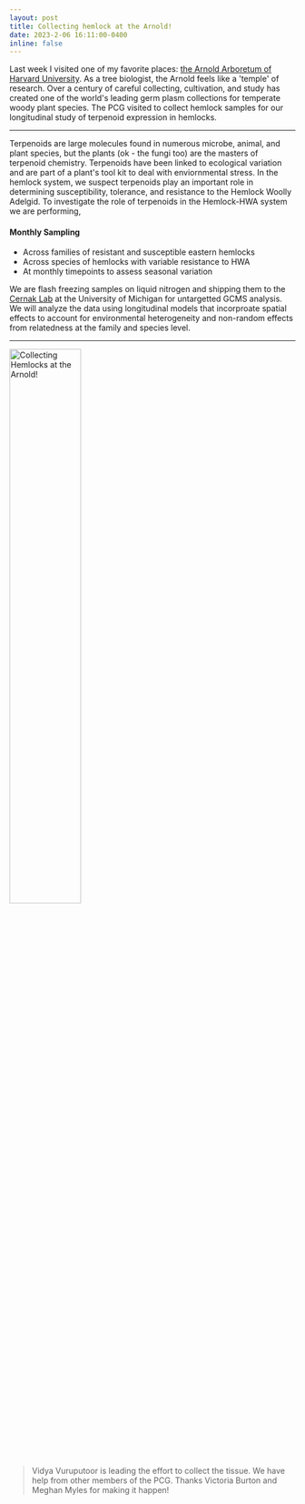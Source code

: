 ```yaml
---
layout: post
title: Collecting hemlock at the Arnold!
date: 2023-2-06 16:11:00-0400
inline: false
---
```


Last week I visited one of my favorite places: <a href="https://arboretum.harvard.edu">the Arnold Arboretum of Harvard University</a>. As a tree biologist, the Arnold feels like a 'temple' of research. Over a century of careful collecting, cultivation, and study has created one of the world's leading germ plasm collections for temperate woody plant species. The PCG visited to collect hemlock samples for our longitudinal study of terpenoid expression in hemlocks.

***

Terpenoids are large molecules found in numerous microbe, animal, and plant species, but the plants (ok - the fungi too) are the masters of terpenoid chemistry. Terpenoids have been linked to ecological variation and are part of a plant's tool kit to deal with enviornmental stress. In the hemlock system, we suspect terpenoids play an important role in determining susceptibility, tolerance, and resistance to the Hemlock Woolly Adelgid. To investigate the role of terpenoids in the Hemlock-HWA system we are performing,

#### Monthly Sampling
<ul>
    <li>Across families of resistant and susceptible eastern hemlocks</li>
    <li>Across species of hemlocks with variable resistance to HWA</li>
    <li>At monthly timepoints to assess seasonal variation</li>
</ul>

We are flash freezing samples on liquid nitrogen and shipping them to the <a href="https://cernaklab.com">Cernak Lab</a> at the University of Michigan for untargetted GCMS analysis. We will analyze the data using longitudinal models that incorproate spatial effects to account for environmental heterogeneity and non-random effects from relatedness at the family and species level.

***

<img src="AnorldHemlockCollecting_May23.png" alt="Collecting Hemlocks at the Arnold!" style="width: 50%; height: auto;">


> Vidya Vuruputoor is leading the effort to collect the tissue. We have help from other members of the PCG. Thanks Victoria Burton and Meghan Myles for making it happen!
